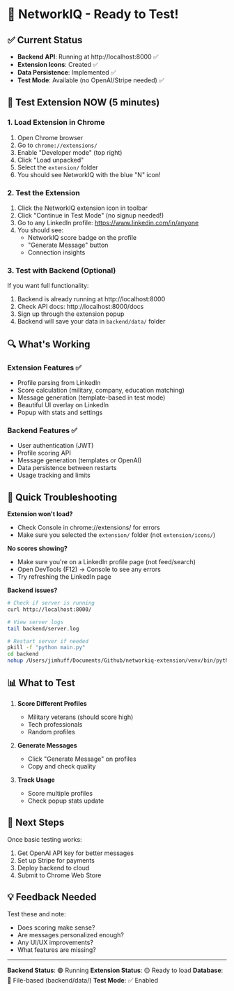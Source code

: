 # 🚀 NetworkIQ - Ready to Test!

## ✅ Current Status
- **Backend API**: Running at http://localhost:8000 ✅
- **Extension Icons**: Created ✅  
- **Data Persistence**: Implemented ✅
- **Test Mode**: Available (no OpenAI/Stripe needed) ✅

## 🧪 Test Extension NOW (5 minutes)

### 1. Load Extension in Chrome
1. Open Chrome browser
2. Go to `chrome://extensions/`
3. Enable "Developer mode" (top right)
4. Click "Load unpacked"
5. Select the `extension/` folder
6. You should see NetworkIQ with the blue "N" icon!

### 2. Test the Extension
1. Click the NetworkIQ extension icon in toolbar
2. Click "Continue in Test Mode" (no signup needed!)
3. Go to any LinkedIn profile: https://www.linkedin.com/in/anyone
4. You should see:
   - NetworkIQ score badge on the profile
   - "Generate Message" button
   - Connection insights

### 3. Test with Backend (Optional)
If you want full functionality:
1. Backend is already running at http://localhost:8000
2. Check API docs: http://localhost:8000/docs
3. Sign up through the extension popup
4. Backend will save your data in `backend/data/` folder

## 🔍 What's Working

### Extension Features ✅
- Profile parsing from LinkedIn
- Score calculation (military, company, education matching)
- Message generation (template-based in test mode)
- Beautiful UI overlay on LinkedIn
- Popup with stats and settings

### Backend Features ✅
- User authentication (JWT)
- Profile scoring API
- Message generation (templates or OpenAI)
- Data persistence between restarts
- Usage tracking and limits

## 🐛 Quick Troubleshooting

**Extension won't load?**
- Check Console in chrome://extensions/ for errors
- Make sure you selected the `extension/` folder (not `extension/icons/`)

**No scores showing?**
- Make sure you're on a LinkedIn profile page (not feed/search)
- Open DevTools (F12) → Console to see any errors
- Try refreshing the LinkedIn page

**Backend issues?**
```bash
# Check if server is running
curl http://localhost:8000/

# View server logs
tail backend/server.log

# Restart server if needed
pkill -f "python main.py"
cd backend
nohup /Users/jimhuff/Documents/Github/networkiq-extension/venv/bin/python main.py > server.log 2>&1 &
```

## 📊 What to Test

1. **Score Different Profiles**
   - Military veterans (should score high)
   - Tech professionals
   - Random profiles

2. **Generate Messages**
   - Click "Generate Message" on profiles
   - Copy and check quality

3. **Track Usage**
   - Score multiple profiles
   - Check popup stats update

## 🎯 Next Steps

Once basic testing works:
1. Get OpenAI API key for better messages
2. Set up Stripe for payments
3. Deploy backend to cloud
4. Submit to Chrome Web Store

## 💡 Feedback Needed

Test these and note:
- Does scoring make sense?
- Are messages personalized enough?
- Any UI/UX improvements?
- What features are missing?

---

**Backend Status**: 🟢 Running
**Extension Status**: 🟡 Ready to load
**Database**: 📁 File-based (backend/data/)
**Test Mode**: ✅ Enabled